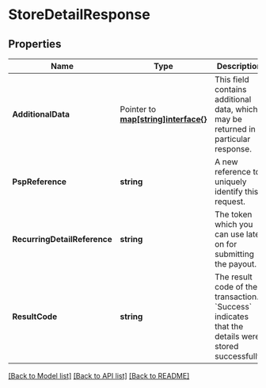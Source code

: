 # StoreDetailResponse

## Properties

Name | Type | Description | Notes
------------ | ------------- | ------------- | -------------
**AdditionalData** |  Pointer to [**map[string]interface{}**](.md) | This field contains additional data, which may be returned in a particular response. | [optional] 
**PspReference** | **string** | A new reference to uniquely identify this request. | 
**RecurringDetailReference** | **string** | The token which you can use later on for submitting the payout. | 
**ResultCode** | **string** | The result code of the transaction. &#x60;Success&#x60; indicates that the details were stored successfully. | 

[[Back to Model list]](../README.md#documentation-for-models) [[Back to API list]](../README.md#documentation-for-api-endpoints) [[Back to README]](../README.md)


